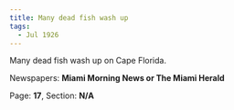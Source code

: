 ```yaml
---  
title: Many dead fish wash up  
tags:  
  - Jul 1926  
---  
```

  
Many dead fish wash up on Cape Florida.  
  
Newspapers: **Miami Morning News or The Miami Herald**  
  
Page: **17**, Section: **N/A** 
